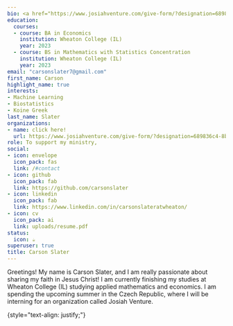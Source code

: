 ```yaml
---
bio: <a href="https://www.josiahventure.com/give-form/?designation=689836c4-8b96-407c-afb1-27c679d96029&user=53992">click here!</a>
education:
  courses:
  - course: BA in Economics
    institution: Wheaton College (IL)
    year: 2023
  - course: BS in Mathematics with Statistics Concentration
    institution: Wheaton College (IL)
    year: 2023
email: "carsonslater7@gmail.com"
first_name: Carson
highlight_name: true
interests:
- Machine Learning
- Biostatistics
- Koine Greek
last_name: Slater
organizations:
- name: click here!
  url: https://www.josiahventure.com/give-form/?designation=689836c4-8b96-407c-afb1-27c679d96029&user=53992
role: To support my ministry,
social:
- icon: envelope
  icon_pack: fas
  link: /#contact
- icon: github
  icon_pack: fab
  link: https://github.com/carsonslater
- icon: linkedin
  icon_pack: fab
  link: https://www.linkedin.com/in/carsonslateratwheaton/
- icon: cv
  icon_pack: ai
  link: uploads/resume.pdf
status:
  icon: ☕️
superuser: true
title: Carson Slater
---
```


Greetings! My name is Carson Slater, and I am really passionate about sharing my faith in Jesus Christ! I am currently finishing my studies at Wheaton College (IL) studying applied mathematics and economics. I am spending the upcoming summer in the Czech Republic, where I will be interning for an organization called Josiah Venture.

{style="text-align: justify;"}
